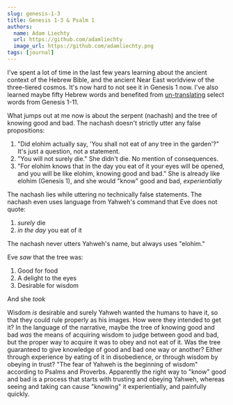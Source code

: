 ```yaml
---
slug: genesis-1-3
title: Genesis 1-3 & Psalm 1
authors:
  name: Adam Liechty
  url: https://github.com/adamliechty
  image_url: https://github.com/adamliechty.png
tags: [journal]
---
```


I've spent a lot of time in the last few years learning about the ancient context
of the Hebrew Bible, and the ancient Near East worldview of the three-tiered
cosmos. It's now hard to not see it in Genesis 1 now. I've also learned maybe fifty Hebrew words and benefited from [un-translating](https://docs.google.com/document/d/1ppkdrGStHxm9Q1sjj7qZwf3yqNkwGVU9sumD9LMMTPU) select words from Genesis
1-11.

What jumps out at me now is about the serpent (nachash) and the tree of knowing
good and bad. The nachash doesn't strictly utter any false propositions:

1. "Did elohim actually say, 'You shall not eat of any tree in the garden'?"
   It's just a question, not a statement.
2. "You will not surely die."
   She didn't die. No mention of consequences.
3. "For elohim knows that in the day you eat of it your eyes will be opened, and
   you will be like elohim, knowing good and bad."
   She is already like elohim (Genesis 1), and she would "know" good and bad,
   _experientially_

The nachash lies while uttering no technically false statements.
The nachash even uses language from Yahweh's command that Eve does not quote:

1. _surely_ die
2. _in the day_ you eat of it

The nachash never utters Yahweh's name, but always uses "elohim."

Eve _saw_ that the tree was:

1. Good for food
2. A delight to the eyes
3. Desirable for wisdom

And she _took_

Wisdom _is_ desirable and surely Yahweh wanted the humans to have it, so that
they could rule properly as his images. How were they intended to get it?
In the language of the narrative, maybe the tree of knowing good and bad _was_
the means of acquiring wisdom to judge between good and bad, but the proper way
to acquire it was to obey and not eat of it.
Was the tree guaranteed to give knowledge of good and bad one way or another?
Either through experience by eating of it in disobedience,
or through wisdom by obeying in trust? "The fear of Yahweh is the beginning of
wisdom" according to Psalms and Proverbs. Apparently the right way to "know"
good and bad is a process that starts with trusting and obeying Yahweh, whereas
seeing and taking can cause "knowing" it experientially, and painfully quickly.
